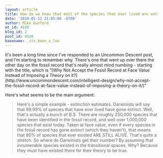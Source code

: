 ```yaml
---
layout: article
title: How do we know that most of the species that ever lived are extinct?
date: '2010-01-12 21:05:06 -0700'
author: Mike Dunford
mt_id: 4526
blog_id: 2
post_id: 4526
basename: _its_been_a_lon
---
```

<p>
It's been a long time since I've responded to an Uncommon Descent post, and I'm starting to remember why. There's one that went up over there the other day on the fossil record that's really almost mind numbing - starting with the title, which is "[Why Not Accept the Fossil Record at Face Value Instead of Imposing a Theory on it?](http://www.uncommondescent.com/intelligent-design/why-not-accept-the-fossil-record-at-face-value-instead-of-imposing-a-theory-on-it/)"
</p>

<p>
Here's what seems to be the main argument:
</p>

> Here's a simple example - extinction estimates. Darwinists will say that 99.99% of species that have ever lived have gone extinct. Well, that's actually a bunch of B.S. There are roughly 250,000 species that have been identified in the fossil record, and well over 1,000,000 species that exist today. Taken at face value, even if every species in the fossil record has gone extinct (which they haven't), that means that 80% of species that ever existed ARE STILL ALIVE.  That's quite a stretch. So where do Darwinists get their number? By assuming that innumerable species existed in the transitional spaces. Why? Because they _must_ have existed there for their theory to be true.
